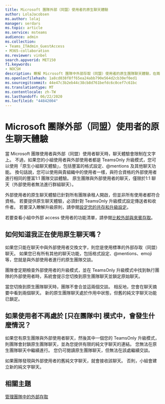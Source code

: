 ```yaml
---
title: Microsoft 團隊外部（同盟）使用者的原生聊天體驗
author: LolaJacobsen
ms.author: lolaj
manager: serdars
ms.topic: article
ms.service: msteams
audience: admin
ms.collection:
- Teams_ITAdmin_GuestAccess
- M365-collaboration
ms.reviewer: vinbel
search.appverid: MET150
f1.keywords:
- NOCSH
description: 瞭解 Microsoft 團隊中外部存取（同盟）使用者的原生團隊聊天體驗，在兩個使用者都是 TeamsOnly 升級模式的外部使用者之間提供。
ms.openlocfilehash: 1a8cd038f8ff65ea24abb790e564d2cb30ef0ed1
ms.sourcegitcommit: 44e47c3b2eb44c38cb8d761befdc6c0cef7c61bc
ms.translationtype: MT
ms.contentlocale: zh-TW
ms.lasthandoff: 06/22/2020
ms.locfileid: "44842004"
---
```

<a name="native-chat-experience-for-external-federated-users-in-microsoft-teams"></a>Microsoft 團隊外部（同盟）使用者的原生聊天體驗
======================================

當 Microsoft 團隊使用者與外部（同盟）使用者聊天時，聊天體驗會限制在文字上。 不過，如果您的小組使用者與外部使用者都是 TeamsOnly 升級模式，您可以使用「原生小組聊天體驗」，包括豐富的格式設定、@mentions 及其他聊天功能。 換句話說，您可以使用與貴組織中的使用者一樣，與符合資格的外部使用者進行相同的豐富1:1 團隊交談體驗。 原生團隊與外部使用者的聊天，僅限於1:1 聊天（外部使用者無法進行群組聊天）。

外部使用者的原生聊天體驗已針對所有團隊承租人開啟，但並非所有使用者都符合資格。 若要提供原生聊天體驗，必須針對 TeamsOnly 升級模式設定傳送者和收件者。 若要深入瞭解升級原則，請參閱[設定您的共存和升級設定](setting-your-coexistence-and-upgrade-settings.md)。

若要查看小組中外部 access 使用者的功能清單，請參閱[比較外部與來賓存取](communicate-with-users-from-other-organizations.md#compare-external-and-guest-access)。

## <a name="how-do-i-know-if-im-in-a-native-chat"></a>如何知道我正在使用原生聊天嗎？

如果您只能在聊天中與外部使用者交換文字，則您是使用標準的外部存取（同盟）聊天。 如果您已有所有其他的聊天功能，包括格式設定、@mentions、emoji 等，您就是與外部使用者進行的原生團隊交談。 

團隊會定期檢查外部使用者的升級模式，並在 TeamsOnly 升級模式中找到執行團隊的外部使用者時，系統會提示您切換到原生團隊聊天並鎖定原始聊天。

當您切換到原生團隊聊天時，團隊不會合並這兩個交談。 相反地，您會在聊天摘要中看到兩個聊天。 新的原生團隊聊天處於作用中狀態，但舊的純文字聊天功能已鎖定。



## <a name="what-happens-if-a-user-isnt-in-teams-only-mode-anymore"></a>如果使用者不再處於 [只在團隊中] 模式中，會發生什麼情況？

如果您有原生團隊與外部使用者聊天，然後其中一個您的 TeamsOnly 升級模式，則團隊會封鎖原生團隊聊天，並為您提供有限的純文字聊天的連結。 您無法在原生團隊聊天中繼續進行。 您仍可閱讀原生團隊聊天，但無法在該處繼續交談。

如果團隊發現與外部使用者的舊純文字聊天，就會接收該聊天。 否則，小組會建立新的純文字聊天。


## <a name="related-topics"></a>相關主題

[管理團隊中的外部存取](manage-external-access.md)
